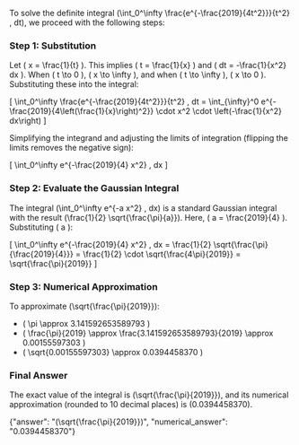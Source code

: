 

To solve the definite integral \(\int_0^\infty \frac{e^{-\frac{2019}{4t^2}}}{t^2} \, dt\), we proceed with the following steps:

### Step 1: Substitution
Let \( x = \frac{1}{t} \). This implies \( t = \frac{1}{x} \) and \( dt = -\frac{1}{x^2} dx \). When \( t \to 0 \), \( x \to \infty \), and when \( t \to \infty \), \( x \to 0 \). Substituting these into the integral:

\[
\int_0^\infty \frac{e^{-\frac{2019}{4t^2}}}{t^2} \, dt = \int_{\infty}^0 e^{-\frac{2019}{4\left(\frac{1}{x}\right)^2}} \cdot x^2 \cdot \left(-\frac{1}{x^2} dx\right)
\]

Simplifying the integrand and adjusting the limits of integration (flipping the limits removes the negative sign):

\[
\int_0^\infty e^{-\frac{2019}{4} x^2} \, dx
\]

### Step 2: Evaluate the Gaussian Integral
The integral \(\int_0^\infty e^{-a x^2} \, dx\) is a standard Gaussian integral with the result \(\frac{1}{2} \sqrt{\frac{\pi}{a}}\). Here, \( a = \frac{2019}{4} \). Substituting \( a \):

\[
\int_0^\infty e^{-\frac{2019}{4} x^2} \, dx = \frac{1}{2} \sqrt{\frac{\pi}{\frac{2019}{4}}} = \frac{1}{2} \cdot \sqrt{\frac{4\pi}{2019}} = \sqrt{\frac{\pi}{2019}}
\]

### Step 3: Numerical Approximation
To approximate \(\sqrt{\frac{\pi}{2019}}\):
- \( \pi \approx 3.141592653589793 \)
- \( \frac{\pi}{2019} \approx \frac{3.141592653589793}{2019} \approx 0.00155597303 \)
- \( \sqrt{0.00155597303} \approx 0.0394458370 \)

### Final Answer
The exact value of the integral is \(\sqrt{\frac{\pi}{2019}}\), and its numerical approximation (rounded to 10 decimal places) is \(0.0394458370\).

{"answer": "\(\sqrt{\frac{\pi}{2019}}\)", "numerical_answer": "0.0394458370"}